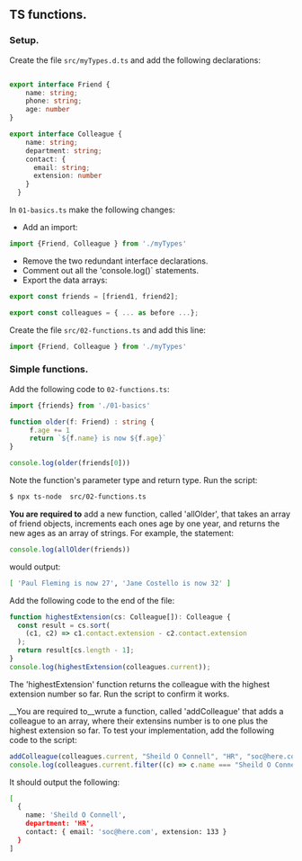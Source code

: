 ## TS functions.

### Setup.
Create the file `src/myTypes.d.ts` and add the following declarations:
~~~ts

export interface Friend {
    name: string;
    phone: string;
    age: number
}

export interface Colleague {
    name: string;
    department: string;
    contact: {
      email: string;
      extension: number
    } 
  }
~~~
In `01-basics.ts` make the following changes: 
+ Add an import:
~~~ts
import {Friend, Colleague } from './myTypes'
~~~
+ Remove the two redundant interface declarations.
+ Comment out all the 'console.log()` statements.
+ Export the data arrays:
~~~ts
export const friends = [friend1, friend2];

export const colleagues = { ... as before ...};
~~~

Create the file `src/02-functions.ts` and add this line:
~~~ts
import {Friend, Colleague } from './myTypes'
~~~

### Simple functions.

Add the following code to `02-functions.ts`:
~~~ts
import {friends} from './01-basics'

function older(f: Friend) : string {
     f.age += 1
     return `${f.name} is now ${f.age}` 
}

console.log(older(friends[0]))
~~~
Note the function's parameter type and return type. Run the script:
~~~bash
$ npx ts-node  src/02-functions.ts 
~~~

__You are required to__ add a new function, called 'allOlder', that takes an array of friend objects, increments each ones age by one year, and returns the new ages as an array of strings. For example, the statement:
~~~ts
console.log(allOlder(friends))
~~~
would output:
~~~bash
[ 'Paul Fleming is now 27', 'Jane Costello is now 32' ]
~~~

Add the following code to the end of the file:
~~~ts
function highestExtension(cs: Colleague[]): Colleague {
  const result = cs.sort(
    (c1, c2) => c1.contact.extension - c2.contact.extension
  );
  return result[cs.length - 1];
}
console.log(highestExtension(colleagues.current));
~~~

The 'highestExtension' function returns the colleague with the highest extension number so far. Run the script to confirm it works.

__You are required to__wrute a function, called 'addColleague' that adds a colleague to an array, where their extensins number is to one plus the highest extension so far. To test your implementation, add the following code to the script:
~~~ts
addColleague(colleagues.current, "Sheild O Connell", "HR", "soc@here.com");
console.log(colleagues.current.filter((c) => c.name === "Sheild O Connell"));
~~~
It should output the following:
~~~bash
[
  {
    name: 'Sheild O Connell',
    department: 'HR',
    contact: { email: 'soc@here.com', extension: 133 }
  }
]
~~~
